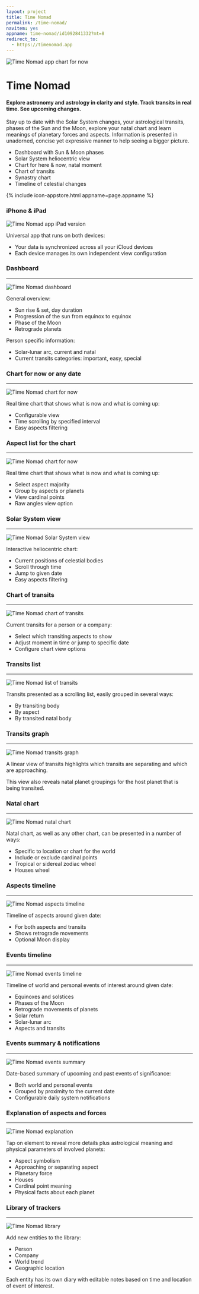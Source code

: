 ```yaml
---
layout: project
title: Time Nomad
permalink: /time-nomad/
navitem: yes
appname: time-nomad/id1092841332?mt=8
redirect_to:
  - https://timenomad.app
---
```


![Time Nomad app chart for now](/images/time-nomad_chart-for-now.png "Time Nomad app chart for now")

# Time Nomad

#### Explore astronomy and astrology in clarity and style. Track transits in real time. See upcoming changes.

Stay up to date with the Solar System changes, your astrological transits, phases of the Sun and the Moon, explore your natal chart and learn meanings of planetary forces and aspects. Information is presented in unadorned, concise yet expressive manner to help seeing a bigger picture.

* Dashboard with Sun & Moon phases
* Solar System heliocentric view
* Chart for here & now, natal moment
* Chart of transits
* Synastry chart
* Timeline of celestial changes

{% include icon-appstore.html appname=page.appname %}

### iPhone & iPad

![Time Nomad app iPad version](/images/time-nomad_ipad.png "Time Nomad app iPad version")

Universal app that runs on both devices:

* Your data is synchronized across all your iCloud devices
* Each device manages its own independent view configuration

### Dashboard

- - -

![Time Nomad dashboard](/images/time-nomad_dashboard.png "Time Nomad dashboard")

General overview:

* Sun rise & set, day duration
* Progression of the sun from equinox to equinox
* Phase of the Moon
* Retrograde planets

Person specific information:

* Solar-lunar arc, current and natal
* Current transits categories: important, easy, special

### Chart for now or any date

- - -

![Time Nomad chart for now](/images/time-nomad_chart-for-date.png "Time Nomad chart for now")

Real time chart that shows what is now and what is coming up:

* Configurable view
* Time scrolling by specified interval
* Easy aspects filtering

### Aspect list for the chart 

- - -

![Time Nomad chart for now](/images/time-nomad_aspects-list.png "Time Nomad list of chart aspects")

Real time chart that shows what is now and what is coming up:

* Select aspect majority
* Group by aspects or planets 
* View cardinal points 
* Raw angles view option 

### Solar System view

- - -

![Time Nomad Solar System view](/images/time-nomad_solar-system.png "Time Nomad Solar System view")

Interactive heliocentric chart:

* Current positions of celestial bodies
* Scroll through time
* Jump to given date
* Easy aspects filtering

### Chart of transits

- - -

![Time Nomad chart of transits](/images/time-nomad_transits_chart.png "Time Nomad chart of transits")

Current transits for a person or a company:

* Select which transiting aspects to show
* Adjust moment in time or jump to specific date
* Configure chart view options

### Transits list

- - -

![Time Nomad list of transits](/images/time-nomad_transits-list.png "Time Nomad list of transits")

Transits presented as a scrolling list, easily grouped in several ways:

* By transiting body
* By aspect
* By transited natal body

### Transits graph

- - -

![Time Nomad transits graph](/images/time-nomad_transits-graph.png "Time Nomad transits graph")

A linear view of transits highlights which transits are separating and which are approaching. 

This view also reveals natal planet groupings for the host planet that is being transited.

### Natal chart

- - -

![Time Nomad natal chart](/images/time-nomad_natal-chart.png "Time Nomad natal chart")

Natal chart, as well as any other chart, can be presented in a number of ways:

* Specific to location or chart for the world
* Include or exclude cardinal points
* Tropical or sidereal zodiac wheel
* Houses wheel

### Aspects timeline

- - -

![Time Nomad aspects timeline](/images/time-nomad_aspects-timeline.png "Time Nomad aspects timeline")

Timeline of aspects around given date:

* For both aspects and transits 
* Shows retrograde movements
* Optional Moon display

### Events timeline 

- - -

![Time Nomad events timeline](/images/time-nomad_world-events.png "Time Nomad events timeline")

Timeline of world and personal events of interest around given date:

* Equinoxes and solstices
* Phases of the Moon
* Retrograde movements of planets 
* Solar return
* Solar-lunar arc
* Aspects and transits 

### Events summary & notifications

- - -

![Time Nomad events summary](/images/time-nomad_events-summary.png "Time Nomad events summary")

Date-based summary of upcoming and past events of significance:

* Both world and personal events
* Grouped by proximity to the current date 
* Configurable daily system notifications

### Explanation of aspects and forces

- - -

![Time Nomad explanation](/images/time-nomad_aspect-explanation.png "Time Nomad explanation")

Tap on element to reveal more details plus astrological meaning and physical parameters of involved planets:

* Aspect symbolism
* Approaching or separating aspect
* Planetary force
* Houses
* Cardinal point meaning
* Physical facts about each planet

### Library of trackers

- - -

![Time Nomad library](/images/time-nomad_identities.png "Time Nomad library")

Add new entities to the library:

- Person
- Company
- World trend
- Geographic location

Each entity has its own diary with editable notes based on time and location of event of interest.
